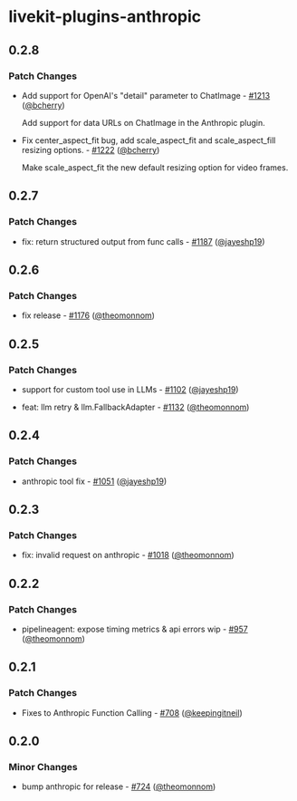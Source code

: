 # livekit-plugins-anthropic

## 0.2.8

### Patch Changes

- Add support for OpenAI's "detail" parameter to ChatImage - [#1213](https://github.com/livekit/agents/pull/1213) ([@bcherry](https://github.com/bcherry))

  Add support for data URLs on ChatImage in the Anthropic plugin.

- Fix center_aspect_fit bug, add scale_aspect_fit and scale_aspect_fill resizing options. - [#1222](https://github.com/livekit/agents/pull/1222) ([@bcherry](https://github.com/bcherry))

  Make scale_aspect_fit the new default resizing option for video frames.

## 0.2.7

### Patch Changes

- fix: return structured output from func calls - [#1187](https://github.com/livekit/agents/pull/1187) ([@jayeshp19](https://github.com/jayeshp19))

## 0.2.6

### Patch Changes

- fix release - [#1176](https://github.com/livekit/agents/pull/1176) ([@theomonnom](https://github.com/theomonnom))

## 0.2.5

### Patch Changes

- support for custom tool use in LLMs - [#1102](https://github.com/livekit/agents/pull/1102) ([@jayeshp19](https://github.com/jayeshp19))

- feat: llm retry & llm.FallbackAdapter - [#1132](https://github.com/livekit/agents/pull/1132) ([@theomonnom](https://github.com/theomonnom))

## 0.2.4

### Patch Changes

- anthropic tool fix - [#1051](https://github.com/livekit/agents/pull/1051) ([@jayeshp19](https://github.com/jayeshp19))

## 0.2.3

### Patch Changes

- fix: invalid request on anthropic - [#1018](https://github.com/livekit/agents/pull/1018) ([@theomonnom](https://github.com/theomonnom))

## 0.2.2

### Patch Changes

- pipelineagent: expose timing metrics & api errors wip - [#957](https://github.com/livekit/agents/pull/957) ([@theomonnom](https://github.com/theomonnom))

## 0.2.1

### Patch Changes

- Fixes to Anthropic Function Calling - [#708](https://github.com/livekit/agents/pull/708) ([@keepingitneil](https://github.com/keepingitneil))

## 0.2.0

### Minor Changes

- bump anthropic for release - [#724](https://github.com/livekit/agents/pull/724) ([@theomonnom](https://github.com/theomonnom))
